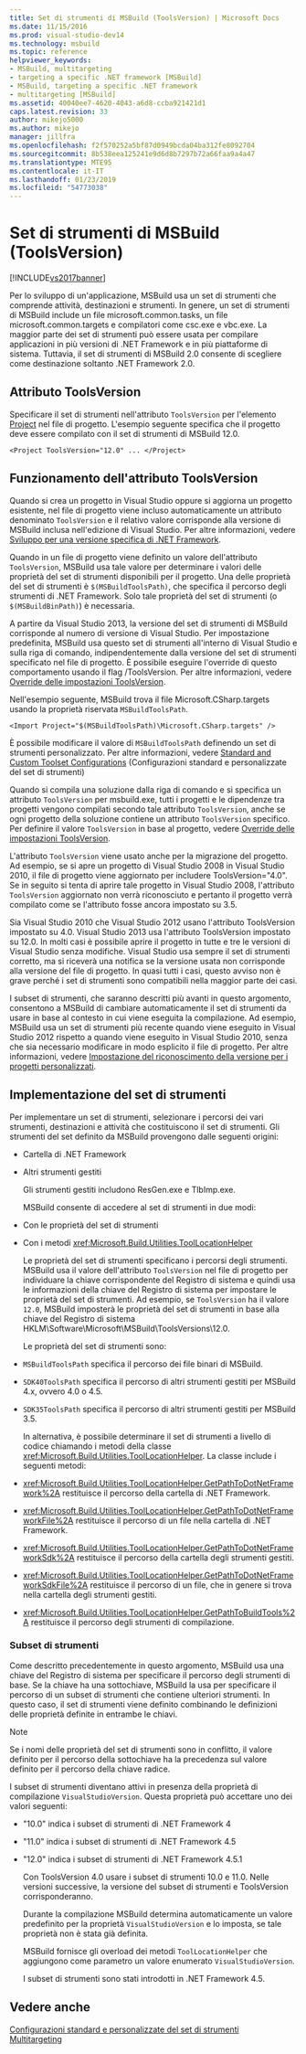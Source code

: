 ```yaml
---
title: Set di strumenti di MSBuild (ToolsVersion) | Microsoft Docs
ms.date: 11/15/2016
ms.prod: visual-studio-dev14
ms.technology: msbuild
ms.topic: reference
helpviewer_keywords:
- MSBuild, multitargeting
- targeting a specific .NET framework [MSBuild]
- MSBuild, targeting a specific .NET framework
- multitargeting [MSBuild]
ms.assetid: 40040ee7-4620-4043-a6d8-ccba921421d1
caps.latest.revision: 33
author: mikejo5000
ms.author: mikejo
manager: jillfra
ms.openlocfilehash: f2f570252a5bf87d0949bcda04ba312fe8092704
ms.sourcegitcommit: 8b538eea125241e9d6d8b7297b72a66faa9a4a47
ms.translationtype: MTE95
ms.contentlocale: it-IT
ms.lasthandoff: 01/23/2019
ms.locfileid: "54773038"
---
```

# <a name="msbuild-toolset-toolsversion"></a>Set di strumenti di MSBuild (ToolsVersion)
[!INCLUDE[vs2017banner](../includes/vs2017banner.md)]

  
Per lo sviluppo di un'applicazione, MSBuild usa un set di strumenti che comprende attività, destinazioni e strumenti. In genere, un set di strumenti di MSBuild include un file microsoft.common.tasks, un file microsoft.common.targets e compilatori come csc.exe e vbc.exe. La maggior parte dei set di strumenti può essere usata per compilare applicazioni in più versioni di .NET Framework e in più piattaforme di sistema. Tuttavia, il set di strumenti di MSBuild 2.0 consente di scegliere come destinazione soltanto .NET Framework 2.0.  
  
## <a name="toolsversion-attribute"></a>Attributo ToolsVersion  
 Specificare il set di strumenti nell'attributo `ToolsVersion` per l'elemento [Project](../msbuild/project-element-msbuild.md) nel file di progetto. L'esempio seguente specifica che il progetto deve essere compilato con il set di strumenti di MSBuild 12.0.  
  
```  
<Project ToolsVersion="12.0" ... </Project>  
```  
  
## <a name="how-the-toolsversion-attribute-works"></a>Funzionamento dell'attributo ToolsVersion  
 Quando si crea un progetto in Visual Studio oppure si aggiorna un progetto esistente, nel file di progetto viene incluso automaticamente un attributo denominato `ToolsVersion` e il relativo valore corrisponde alla versione di MSBuild inclusa nell'edizione di Visual Studio. Per altre informazioni, vedere [Sviluppo per una versione specifica di .NET Framework](../ide/targeting-a-specific-dotnet-framework-version.md).  
  
 Quando in un file di progetto viene definito un valore dell'attributo `ToolsVersion`, MSBuild usa tale valore per determinare i valori delle proprietà del set di strumenti disponibili per il progetto. Una delle proprietà del set di strumenti è `$(MSBuildToolsPath)`, che specifica il percorso degli strumenti di .NET Framework. Solo tale proprietà del set di strumenti (o `$(MSBuildBinPath)`) è necessaria.  
  
 A partire da Visual Studio 2013, la versione del set di strumenti di MSBuild corrisponde al numero di versione di Visual Studio. Per impostazione predefinita, MSBuild usa questo set di strumenti all'interno di Visual Studio e sulla riga di comando, indipendentemente dalla versione del set di strumenti specificato nel file di progetto.  È possibile eseguire l'override di questo comportamento usando il flag /ToolsVersion. Per altre informazioni, vedere [Override delle impostazioni ToolsVersion](../msbuild/overriding-toolsversion-settings.md).  
  
 Nell'esempio seguente, MSBuild trova il file Microsoft.CSharp.targets usando la proprietà riservata `MSBuildToolsPath`.  
  
```  
<Import Project="$(MSBuildToolsPath)\Microsoft.CSharp.targets" />  
```  
  
 È possibile modificare il valore di `MSBuildToolsPath` definendo un set di strumenti personalizzato. Per altre informazioni, vedere [Standard and Custom Toolset Configurations](../msbuild/standard-and-custom-toolset-configurations.md) (Configurazioni standard e personalizzate del set di strumenti)  
  
 Quando si compila una soluzione dalla riga di comando e si specifica un attributo `ToolsVersion` per msbuild.exe, tutti i progetti e le dipendenze tra progetti vengono compilati secondo tale attributo `ToolsVersion`, anche se ogni progetto della soluzione contiene un attributo `ToolsVersion` specifico. Per definire il valore `ToolsVersion` in base al progetto, vedere [Override delle impostazioni ToolsVersion](../msbuild/overriding-toolsversion-settings.md).  
  
 L'attributo `ToolsVersion` viene usato anche per la migrazione del progetto. Ad esempio, se si apre un progetto di Visual Studio 2008 in Visual Studio 2010, il file di progetto viene aggiornato per includere ToolsVersion="4.0". Se in seguito si tenta di aprire tale progetto in Visual Studio 2008, l'attributo `ToolsVersion` aggiornato non verrà riconosciuto e pertanto il progetto verrà compilato come se l'attributo fosse ancora impostato su 3.5.  
  
 Sia Visual Studio 2010 che Visual Studio 2012 usano l'attributo ToolsVersion impostato su 4.0. Visual Studio 2013 usa l'attributo ToolsVersion impostato su 12.0. In molti casi è possibile aprire il progetto in tutte e tre le versioni di Visual Studio senza modifiche. Visual Studio usa sempre il set di strumenti corretto, ma si riceverà una notifica se la versione usata non corrisponde alla versione del file di progetto. In quasi tutti i casi, questo avviso non è grave perché i set di strumenti sono compatibili nella maggior parte dei casi.  
  
 I subset di strumenti, che saranno descritti più avanti in questo argomento, consentono a MSBuild di cambiare automaticamente il set di strumenti da usare in base al contesto in cui viene eseguita la compilazione. Ad esempio, MSBuild usa un set di strumenti più recente quando viene eseguito in Visual Studio 2012 rispetto a quando viene eseguito in Visual Studio 2010, senza che sia necessario modificare in modo esplicito il file di progetto. Per altre informazioni, vedere [Impostazione del riconoscimento della versione per i progetti personalizzati](../misc/making-custom-projects-version-aware.md).  
  
## <a name="toolset-implementation"></a>Implementazione del set di strumenti  
 Per implementare un set di strumenti, selezionare i percorsi dei vari strumenti, destinazioni e attività che costituiscono il set di strumenti. Gli strumenti del set definito da MSBuild provengono dalle seguenti origini:  
  
- Cartella di .NET Framework  
  
- Altri strumenti gestiti  
  
  Gli strumenti gestiti includono ResGen.exe e TlbImp.exe.  
  
  MSBuild consente di accedere al set di strumenti in due modi:  
  
- Con le proprietà del set di strumenti  
  
- Con i metodi <xref:Microsoft.Build.Utilities.ToolLocationHelper>  
  
  Le proprietà del set di strumenti specificano i percorsi degli strumenti. MSBuild usa il valore dell'attributo `ToolsVersion` nel file di progetto per individuare la chiave corrispondente del Registro di sistema e quindi usa le informazioni della chiave del Registro di sistema per impostare le proprietà del set di strumenti. Ad esempio, se `ToolsVersion` ha il valore `12.0`, MSBuild imposterà le proprietà del set di strumenti in base alla chiave del Registro di sistema HKLM\Software\Microsoft\MSBuild\ToolsVersions\12.0.  
  
  Le proprietà del set di strumenti sono:  
  
- `MSBuildToolsPath` specifica il percorso dei file binari di MSBuild.  
  
- `SDK40ToolsPath` specifica il percorso di altri strumenti gestiti per MSBuild 4.x, ovvero 4.0 o 4.5.  
  
- `SDK35ToolsPath` specifica il percorso di altri strumenti gestiti per MSBuild 3.5.  
  
  In alternativa, è possibile determinare il set di strumenti a livello di codice chiamando i metodi della classe <xref:Microsoft.Build.Utilities.ToolLocationHelper>. La classe include i seguenti metodi:  
  
- <xref:Microsoft.Build.Utilities.ToolLocationHelper.GetPathToDotNetFramework%2A> restituisce il percorso della cartella di .NET Framework.  
  
- <xref:Microsoft.Build.Utilities.ToolLocationHelper.GetPathToDotNetFrameworkFile%2A> restituisce il percorso di un file nella cartella di .NET Framework.  
  
- <xref:Microsoft.Build.Utilities.ToolLocationHelper.GetPathToDotNetFrameworkSdk%2A> restituisce il percorso della cartella degli strumenti gestiti.  
  
- <xref:Microsoft.Build.Utilities.ToolLocationHelper.GetPathToDotNetFrameworkSdkFile%2A> restituisce il percorso di un file, che in genere si trova nella cartella degli strumenti gestiti.  
  
- <xref:Microsoft.Build.Utilities.ToolLocationHelper.GetPathToBuildTools%2A> restituisce il percorso degli strumenti di compilazione.  
  
### <a name="sub-toolsets"></a>Subset di strumenti  
 Come descritto precedentemente in questo argomento, MSBuild usa una chiave del Registro di sistema per specificare il percorso degli strumenti di base. Se la chiave ha una sottochiave, MSBuild la usa per specificare il percorso di un subset di strumenti che contiene ulteriori strumenti. In questo caso, il set di strumenti viene definito combinando le definizioni delle proprietà definite in entrambe le chiavi.  
  
> [!NOTE]
>  Se i nomi delle proprietà del set di strumenti sono in conflitto, il valore definito per il percorso della sottochiave ha la precedenza sul valore definito per il percorso della chiave radice.  
  
 I subset di strumenti diventano attivi in presenza della proprietà di compilazione `VisualStudioVersion`. Questa proprietà può accettare uno dei valori seguenti:  
  
- "10.0" indica i subset di strumenti di .NET Framework 4  
  
- "11.0" indica i subset di strumenti di .NET Framework 4.5  
  
- "12.0" indica i subset di strumenti di .NET Framework 4.5.1  
  
  Con ToolsVersion 4.0 usare i subset di strumenti 10.0 e 11.0. Nelle versioni successive, la versione del subset di strumenti e ToolsVersion corrisponderanno.  
  
  Durante la compilazione MSBuild determina automaticamente un valore predefinito per la proprietà `VisualStudioVersion` e lo imposta, se tale proprietà non è stata già definita.  
  
  MSBuild fornisce gli overload dei metodi `ToolLocationHelper` che aggiungono come parametro un valore enumerato `VisualStudioVersion`.  
  
  I subset di strumenti sono stati introdotti in .NET Framework 4.5.  
  
## <a name="see-also"></a>Vedere anche  
 [Configurazioni standard e personalizzate del set di strumenti](../msbuild/standard-and-custom-toolset-configurations.md)   
 [Multitargeting](../msbuild/msbuild-multitargeting-overview.md)
